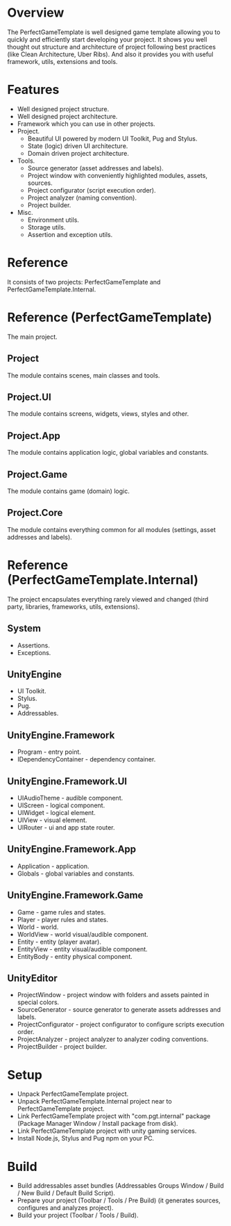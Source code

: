 # Overview
The PerfectGameTemplate is well designed game template allowing you to quickly and efficiently start developing your project.
It shows you well thought out structure and architecture of project following best practices (like Clean Architecture, Uber Ribs).
And also it provides you with useful framework, utils, extensions and tools.

# Features
- Well designed project structure.
- Well designed project architecture.
- Framework which you can use in other projects.
- Project.
    - Beautiful UI powered by modern UI Toolkit, Pug and Stylus.
    - State (logic) driven UI architecture.
    - Domain driven project architecture.
- Tools.
    - Source generator (asset addresses and labels).
    - Project window with conveniently highlighted modules, assets, sources.
    - Project configurator (script execution order).
    - Project analyzer (naming convention).
    - Project builder.
- Misc.
    - Environment utils.
    - Storage utils.
    - Assertion and exception utils.

# Reference
It consists of two projects: PerfectGameTemplate and PerfectGameTemplate.Internal.

# Reference (PerfectGameTemplate)
The main project.
## Project
The module contains scenes, main classes and tools.
## Project.UI
The module contains screens, widgets, views, styles and other.
## Project.App
The module contains application logic, global variables and constants.
## Project.Game
The module contains game (domain) logic.
## Project.Core
The module contains everything common for all modules (settings, asset addresses and labels).

# Reference (PerfectGameTemplate.Internal)
The project encapsulates everything rarely viewed and changed (third party, libraries, frameworks, utils, extensions).
## System
- Assertions.
- Exceptions.
## UnityEngine
- UI Toolkit.
- Stylus.
- Pug.
- Addressables.
## UnityEngine.Framework
- Program - entry point.
- IDependencyContainer - dependency container.
## UnityEngine.Framework.UI
- UIAudioTheme - audible component.
- UIScreen - logical component.
- UIWidget - logical element.
- UIView - visual element.
- UIRouter - ui and app state router.
## UnityEngine.Framework.App
- Application - application.
- Globals - global variables and constants.
## UnityEngine.Framework.Game
- Game - game rules and states.
- Player - player rules and states.
- World - world.
- WorldView - world visual/audible component.
- Entity - entity (player avatar).
- EntityView - entity visual/audible component.
- EntityBody - entity physical component.
## UnityEditor
- ProjectWindow - project window with folders and assets painted in special colors.
- SourceGenerator - source generator to generate assets addresses and labels.
- ProjectConfigurator - project configurator to configure scripts execution order.
- ProjectAnalyzer - project analyzer to analyzer coding conventions.
- ProjectBuilder - project builder.

# Setup
- Unpack PerfectGameTemplate project.
- Unpack PerfectGameTemplate.Internal project near to PerfectGameTemplate project.
- Link PerfectGameTemplate project with "com.pgt.internal" package (Package Manager Window / Install package from disk).
- Link PerfectGameTemplate project with unity gaming services.
- Install Node.js, Stylus and Pug npm on your PC.

# Build
- Build addressables asset bundles (Addressables Groups Window / Build / New Build / Default Build Script).
- Prepare your project (Toolbar / Tools / Pre Build) (it generates sources, configures and analyzes project).
- Build your project (Toolbar / Tools / Build).